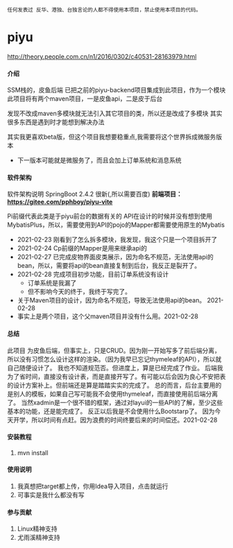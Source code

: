 `任何发表过 反华、港独、台独言论的人都不得使用本项目，禁止使用本项目的代码。`
# piyu

http://theory.people.com.cn/n1/2016/0302/c40531-28163979.html


#### 介绍
SSM栈的，皮鱼后端
已把之前的piyu-backend项目集成到此项目，作为一个模块
此项目将有两个maven项目，一是皮鱼api，二是皮于后台

发现不改成maven多模块就无法引入其它项目的类，所以还是改成了多模块
其实很多东西是遇到时才能想到解决办法

其实我更喜欢beta版，但这个项目我想要稳重点,我需要将这个世界拆成微服务版本

* 下一版本可能就是微服务了，而且会加上订单系统和消息系统

#### 软件架构
软件架构说明
SpringBoot 2.4.2 很新(,所以需要百度)
**前端项目：https://gitee.com/pphboy/piyu-vite**

Pi前缀代表此类是于piyu前台的数据有关的
API在设计的时候并没有想到使用MybatisPlus，所以，需要使用到API的pojo的Mapper都需要使用原生的Mybatis

* 2021-02-23 刚看到了怎么拆多模块，我发现，我这个只是一个项目拆开了
* 2021-02-24 Cp前缀的Mapper是用来继承api的
* 2021-02-27 已完成皮物界面皮类展示，因为命名不规范，无法使用api的bean，所以，需要将api的bean直接复制到后台，我反正是裂开了。
* 2021-02-28 完成项目初步功能，目前订单系统没有设计
    * 订单系统是我漏了
    * 但不影响今天的终于，我终于写完了。
* 关于Maven项目的设计，因为命名不规范，导致无法使用api的bean。 2021-02-28
* 事实上是两个项目，这个父maven项目并没有什么用。2021-02-28
#### 总结
此项目 为皮鱼后端，但事实上，只是CRUD。因为刚一开始写多了前后端分离，所以没有习惯怎么设计这样的渲染。（因为我早已忘记thymeleaf的API），所以就自己随便设计了。
我也不知道规范否。但进度上，算是已经完成了作业。
后端我为了省时间，直接没有设计表，而是直接开写了。有可能以后会因为良心不安把表的设计方案补上。但前端还是算是踏踏实实的完成了。
总的而言，后台主要用的是别人的模板，如果自己写可能我不会使用thymeleaf，而直接使用前后端分离了。
当然xadmin是一个很不错的框架，通过对layui的一些API的了解，至少这些基本的功能，还是能完成了。
反正以后我是不会使用什么Bootstarp了。
因为今天开学，所以时间有点赶。因为浪费的时间终要后来的时间偿还。2021-02-28
#### 安装教程

1. mvn install

#### 使用说明

1.  我真想把target都上传，你用Idea导入项目，点击就运行
2.  可事实是我什么都没有写

#### 参与贡献

1. Linux精神支持
2. 尤雨溪精神支持
